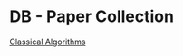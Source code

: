 # DB - Paper Collection

[Classical Algorithms](https://github.com/EdwardTex/references_for_my_phd/blob/main/db/db_pp/db_pp_ca.md)


